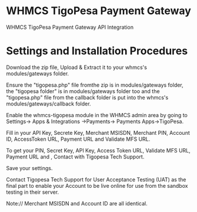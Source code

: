 # WHMCS TigoPesa Payment Gateway
  WHMCS TigoPesa Payment Gateway API Integration
  
# Settings and Installation Procedures


Download the zip file, Upload & Extract it to your whmcs's modules/gateways folder.

Ensure the "tigopesa.php" file fromthe zip is in modules/gateways folder, the "tigopesa folder" is in modules/gateways folder too and the "tigopesa.php" file from the callback folder is put into the whmcs's modules/gateways/callback folder.

Enable the whmcs-tigopesa module in the WHMCS admin area by going to Settings-> Apps & Integrations ->Payments-> Payments Apps->TigoPesa.

Fill in your API Key, Secrete Key, Merchant MSISDN, Merchant PIN, Account ID, AccessToken URL, Payment URL and Validate MFS URL.

To get your PIN, Secret Key, API Key, Access Token URL, Validate MFS URL, Payment URL and , Contact with Tigopesa Tech Support.

Save your settings.

Contact Tigopesa Tech Support for User Acceptance Testing (UAT) as the final part to enable your Account to be live online for use from the sandbox testing in their server.

Note:// Merchant MSISDN and Account ID are all identical.


